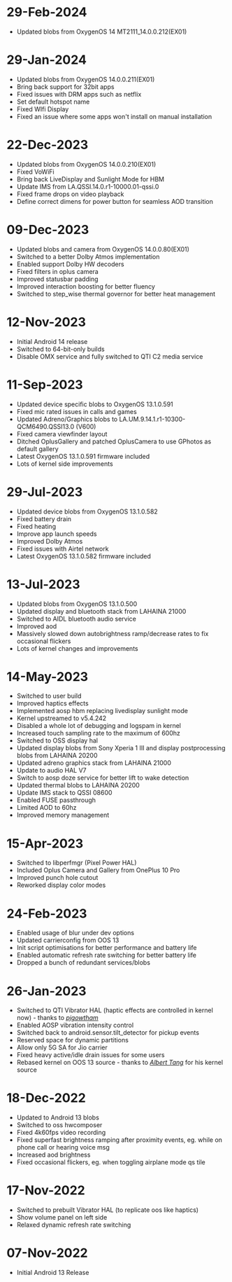 # 29-Feb-2024
- Updated blobs from OxygenOS 14 MT2111_14.0.0.212(EX01)

# 29-Jan-2024
- Updated blobs from OxygenOS 14.0.0.211(EX01)
- Bring back support for 32bit apps
- Fixed issues with DRM apps such as netflix
- Set default hotspot name
- Fixed WIfi Display
- Fixed an issue where some apps won't install on manual installation

# 22-Dec-2023
- Updated blobs from OxygenOS 14.0.0.210(EX01)
- Fixed VoWiFi
- Bring back LiveDisplay and Sunlight Mode for HBM
- Update IMS from LA.QSSI.14.0.r1-10000.01-qssi.0
- Fixed frame drops on video playback
- Define correct dimens for power button for seamless AOD transition

# 09-Dec-2023
- Updated blobs and camera from OxygenOS 14.0.0.80(EX01)
- Switched to a better Dolby Atmos implementation
- Enabled support Dolby HW decoders
- Fixed filters in oplus camera
- Improved statusbar padding
- Improved interaction boosting for better fluency
- Switched to step_wise thermal governor for better heat management

# 12-Nov-2023
- Initial Android 14 release
- Switched to 64-bit-only builds
- Disable OMX service and fully switched to QTI C2 media service

# 11-Sep-2023
- Updated device specific blobs to OxygenOS 13.1.0.591
- Fixed mic rated issues in calls and games
- Updated Adreno/Graphics blobs to LA.UM.9.14.1.r1-10300-QCM6490.QSSI13.0 (V600)
- Fixed camera viewfinder layout
- Ditched OplusGallery and patched OplusCamera to use GPhotos as default gallery
- Latest OxygenOS 13.1.0.591 firmware included
- Lots of kernel side improvements

# 29-Jul-2023
- Updated device blobs from OxygenOS 13.1.0.582
- Fixed battery drain
- Fixed heating
- Improve app launch speeds
- Improved Dolby Atmos
- Fixed issues with Airtel network
- Latest OxygenOS 13.1.0.582 firmware included

# 13-Jul-2023
- Updated blobs from OxygenOS 13.1.0.500
- Updated display and bluetooth stack from LAHAINA 21000
- Switched to AIDL bluetooth audio service
- Improved aod
- Massively slowed down autobrightness ramp/decrease rates to fix occasional flickers
- Lots of kernel changes and improvements

# 14-May-2023
- Switched to user build
- Improved haptics effects
- Implemented aosp hbm replacing livedisplay sunlight mode
- Kernel upstreamed to v5.4.242
- Disabled a whole lot of debugging and logspam in kernel
- Increased touch sampling rate to the maximum of 600hz
- Switched to OSS display hal
- Updated display blobs from Sony Xperia 1 III and display postprocessing blobs from LAHAINA 20200
- Updated adreno graphics stack from LAHAINA 21000
- Update to audio HAL V7 
- Switch to aosp doze service for better lift to wake detection
- Updated thermal blobs to LAHAINA 20200
- Update IMS stack to QSSI 08600
- Enabled FUSE passthrough
- Limited AOD to 60hz
- Improved memory management

# 15-Apr-2023
- Switched to libperfmgr (Pixel Power HAL)
- Included Oplus Camera and Gallery from OnePlus 10 Pro
- Improved punch hole cutout
- Reworked display color modes

# 24-Feb-2023
- Enabled usage of blur under dev options 
- Updated carrierconfig from OOS 13
- Init script optimisations for better performance and battery life
- Enabled automatic refresh rate switching for better battery life
- Dropped a bunch of redundant services/blobs

# 26-Jan-2023
- Switched to QTI Vibrator HAL (haptic effects are controlled in kernel now) - thanks to [*pjgowtham*](https://github.com/pjgowtham)
- Enabled AOSP vibration intensity control
- Switched back to android.sensor.tilt_detector for pickup events
- Reserved space for dynamic partitions
- Allow only 5G SA for Jio carrier
- Fixed heavy active/idle drain issues for some users
- Rebased kernel on OOS 13 source - thanks to [*Albert Tang*](https://github.com/tangalbert919) for his kernel source

# 18-Dec-2022
- Updated to Android 13 blobs
- Switched to oss hwcomposer
- Fixed 4k60fps video recording
- Fixed superfast brightness ramping after proximity events, eg. while on phone call or hearing voice msg
- Increased aod brightness
- Fixed occasional flickers, eg. when toggling airplane mode qs tile

# 17-Nov-2022
- Switched to prebuilt Vibrator HAL (to replicate oos like haptics)
- Show volume panel on left side
- Relaxed dynamic refresh rate switching

# 07-Nov-2022
- Initial Android 13 Release

